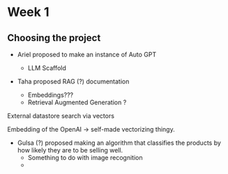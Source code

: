 # Week 1

## Choosing the project

- Ariel proposed to make an instance of Auto GPT
  - LLM Scaffold


- Taha proposed RAG (?) documentation
  - Embeddings???
  - Retrieval Augmented Generation ?

External datastore search via vectors

Embedding of the OpenAI -> self-made vectorizing thingy.


- Gulsa (?) proposed making an algorithm that classifies the products by how
likely they are to be selling well.
  - Something to do with image recognition
  - 
